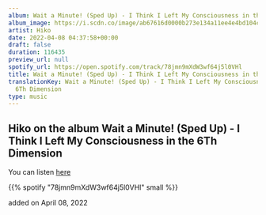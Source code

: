 ```yaml
---
album: Wait a Minute! (Sped Up) - I Think I Left My Consciousness in the 6Th Dimension
album_image: https://i.scdn.co/image/ab67616d0000b273e134a11ee4e4bd104c2a2914
artist: Hiko
date: 2022-04-08 04:37:58+00:00
draft: false
duration: 116435
preview_url: null
spotify_url: https://open.spotify.com/track/78jmn9mXdW3wf64j5l0VHl
title: Wait a Minute! (Sped Up) - I Think I Left My Consciousness in the 6Th Dimension
translationKey: Wait a Minute! (Sped Up) - I Think I Left My Consciousness in the
  6Th Dimension
type: music
---
```


## Hiko on the album Wait a Minute! (Sped Up) - I Think I Left My Consciousness in the 6Th Dimension

You can listen [here](https://open.spotify.com/track/78jmn9mXdW3wf64j5l0VHl)

{{% spotify "78jmn9mXdW3wf64j5l0VHl" small %}}

added on April 08, 2022